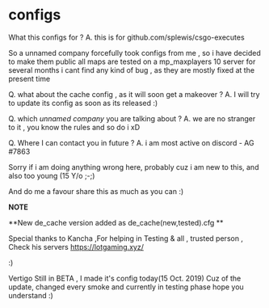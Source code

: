 # configs

What this configs for ? 
A. this is for github.com/splewis/csgo-executes  

So a unnamed company forcefully took configs from me , so i have decided to make them public
all maps are tested on a mp_maxplayers 10 server for several months 
i cant find any kind of bug , as they are mostly fixed at the present time 

Q. what about the cache config , as it will soon get a makeover ? 
A. I will try to update its config as soon as its released :) 

Q. which *unnamed company* you are talking about ?
A. we are no stranger to it , you know the rules and so do i xD

Q. Where I can contact you in future ? 
A. i am most active on discord - AG #7863

Sorry if i am doing anything wrong here, probably cuz i am new to this, and also too young (15 Y/o ;-;)

And do me a favour share this as much as you can :)

**NOTE**

**New de_cache version added as de_cache(new,tested).cfg **

Special thanks to Kancha ,For helping in Testing & all  , trusted person , Check his servers https://lotgaming.xyz/

:)

Vertigo Still in BETA , I made it's config today(15 Oct. 2019) Cuz of the update, changed every smoke and currently in testing phase hope you understand :) 
